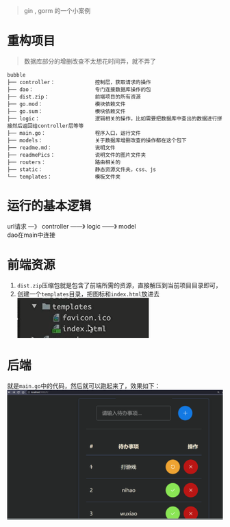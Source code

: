 > gin , gorm 的一个小案例

# 重构项目
> 数据库部分的增删改查不太想花时间弄，就不弄了
```
bubble
├── controller：             控制层，获取请求的操作
├── dao：                    专门连接数据库操作的包
├── dist.zip：               前端项目的所有资源
├── go.mod：                 模块依赖文件
├── go.sum：                 模块依赖文件
├── logic：                  逻辑相关的操作，比如需要把数据库中查出的数据进行拼接然后返回给controller层等等
├── main.go：                程序入口，运行文件
├── models：                 关于数据库增删改查的操作都在这个包下
├── readme.md：              说明文件
├── readmePics：             说明文件的图片文件夹
├── routers：                路由相关的
├── static：                 静态资源文件夹，css、js
└── templates：              模板文件夹

```

# 运行的基本逻辑
url请求 —》 controller ——》 logic  ——》 model  
dao在main中连接

# 前端资源
1. `dist.zip`压缩包就是包含了前端所需的资源，直接解压到当前项目目录即可，
2. 创建一个`templates`目录，把图标和`index.html`放进去
    ![img.png](readmePics/img.png)

# 后端
就是`main.go`中的代码，然后就可以跑起来了，效果如下：
![img_1.png](readmePics/img_1.png)
